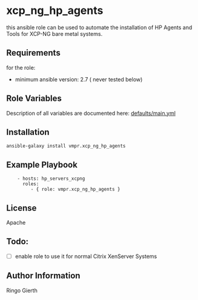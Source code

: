 xcp_ng_hp_agents
======================

this ansible role can be used to automate the installation of HP Agents and Tools for XCP-NG bare metal systems.

Requirements
------------
for the role:

- minimum ansible version: 2.7 ( never tested below)

Role Variables
--------------

Description of all variables are documented here: [defaults/main.yml](https://github.com/vmpr/xcp_ng_hp_agents/tree/master/defaults/main.yml)

Installation
------------
`ansible-galaxy install vmpr.xcp_ng_hp_agents`


Example Playbook
----------------
```
    - hosts: hp_servers_xcpng
      roles:
         - { role: vmpr.xcp_ng_hp_agents }
```         

License
-------
Apache

Todo:
-----
- [ ] enable role to use it for normal Citrix XenServer Systems

Author Information
------------------

Ringo Gierth
